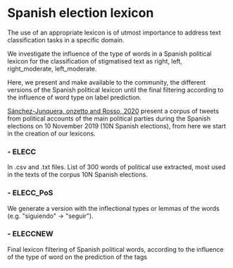 # Spanish election lexicon
The use of an appropriate lexicon is of utmost importance to address text classification tasks in a specific domain.

We investigate the influence of the type of words in a Spanish political lexicon for the classification of stigmatised text as right, left, right_moderate, left_moderate.

Here, we present and make available to the community, the different versions of the Spanish political lexicon until the final filtering according to the influence of word type on label prediction.

[Sánchez-Junquera, onzetto and Rosso, 2020](https://link.springer.com/chapter/10.1007/978-3-030-58323-1_4) present a corpus of tweets from political accounts of the main political parties during the Spanish elections on 10 November 2019 (10N Spanish elections), from here we start in the creation of our lexicons.

### - ELECC
In .csv and .txt files. List of 300 words of political use extracted, most used in the texts of the corpus 10N Spanish elections.

### - ELECC_PoS
We generate a version with the inflectional types or lemmas of the words (e.g. "siguiendo" -> "seguir").

### - ELECCNEW
Final lexicon filtering of Spanish political words, according to the influence of the type of word on the prediction of the tags
